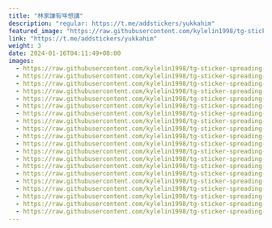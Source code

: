 ```yaml
---
title: "林家謙有咩想講"
description: "regular: https://t.me/addstickers/yukkahim"
featured_image: "https://raw.githubusercontent.com/kylelin1998/tg-sticker-spreading-worldwide-images/main/img/d7a35b70-d6d2-4ae1-9cbb-8449db378bf7.jpg"
link: "https://t.me/addstickers/yukkahim"
weight: 3
date: 2024-01-16T04:11:49+08:00
images:
  - https://raw.githubusercontent.com/kylelin1998/tg-sticker-spreading-worldwide-images/main/img/d7a35b70-d6d2-4ae1-9cbb-8449db378bf7.jpg
  - https://raw.githubusercontent.com/kylelin1998/tg-sticker-spreading-worldwide-images/main/img/51221e53-ad5c-4169-a24d-985df02cb8e7.jpg
  - https://raw.githubusercontent.com/kylelin1998/tg-sticker-spreading-worldwide-images/main/img/f5795f9d-d139-4724-b80c-dc825ac66283.jpg
  - https://raw.githubusercontent.com/kylelin1998/tg-sticker-spreading-worldwide-images/main/img/9e70fd9b-339b-4b63-adf7-f4c1a62c68a3.jpg
  - https://raw.githubusercontent.com/kylelin1998/tg-sticker-spreading-worldwide-images/main/img/4e57da71-ad5d-4f83-b98b-970d17725670.jpg
  - https://raw.githubusercontent.com/kylelin1998/tg-sticker-spreading-worldwide-images/main/img/1a49bcf3-1560-4c67-b0dd-f3142991da30.jpg
  - https://raw.githubusercontent.com/kylelin1998/tg-sticker-spreading-worldwide-images/main/img/277b1f31-3243-4d99-a430-46be557f45a9.jpg
  - https://raw.githubusercontent.com/kylelin1998/tg-sticker-spreading-worldwide-images/main/img/8c6e3a88-fd53-4b53-955c-3546cea67faf.jpg
  - https://raw.githubusercontent.com/kylelin1998/tg-sticker-spreading-worldwide-images/main/img/6bd1b24c-c2dd-48a8-a5c9-544e9ac70cbb.jpg
  - https://raw.githubusercontent.com/kylelin1998/tg-sticker-spreading-worldwide-images/main/img/d2a36e0c-f16c-4d5b-9cca-b0486214888b.jpg
  - https://raw.githubusercontent.com/kylelin1998/tg-sticker-spreading-worldwide-images/main/img/79f4a6d2-8c2c-4609-a8a3-879f6f6313ef.jpg
  - https://raw.githubusercontent.com/kylelin1998/tg-sticker-spreading-worldwide-images/main/img/3faa7bb5-119f-4a7a-b897-09be7cd61d00.jpg
  - https://raw.githubusercontent.com/kylelin1998/tg-sticker-spreading-worldwide-images/main/img/c88ec4da-fb72-4b70-b946-a057402f1dcf.jpg
  - https://raw.githubusercontent.com/kylelin1998/tg-sticker-spreading-worldwide-images/main/img/7e438060-362c-41d9-8ee4-45eda53ba83b.jpg
  - https://raw.githubusercontent.com/kylelin1998/tg-sticker-spreading-worldwide-images/main/img/a57d003b-cf23-4886-847b-a5e6dd29bc10.jpg
  - https://raw.githubusercontent.com/kylelin1998/tg-sticker-spreading-worldwide-images/main/img/0d774da8-fc65-407e-be80-afa851afe044.jpg
  - https://raw.githubusercontent.com/kylelin1998/tg-sticker-spreading-worldwide-images/main/img/ab0667f9-acc6-4eff-ba00-61a4b69de94d.jpg
  - https://raw.githubusercontent.com/kylelin1998/tg-sticker-spreading-worldwide-images/main/img/2086d8f8-92c2-4f86-8a04-30547af9a80d.jpg
  - https://raw.githubusercontent.com/kylelin1998/tg-sticker-spreading-worldwide-images/main/img/496a9154-5ca1-4b40-9dd5-a6985d362fa6.jpg
  - https://raw.githubusercontent.com/kylelin1998/tg-sticker-spreading-worldwide-images/main/img/13cfb405-ad93-4313-b168-7f703e43fbd5.jpg
---
```

